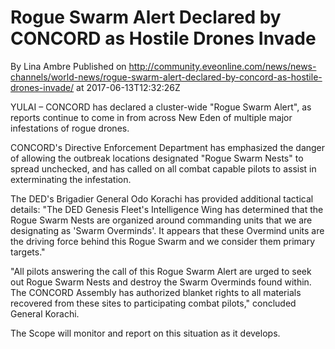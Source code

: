 # Rogue Swarm Alert Declared by CONCORD as Hostile Drones Invade
By Lina Ambre
Published on http://community.eveonline.com/news/news-channels/world-news/rogue-swarm-alert-declared-by-concord-as-hostile-drones-invade/ at 2017-06-13T12:32:26Z

YULAI – CONCORD has declared a cluster-wide "Rogue Swarm Alert", as reports continue to come in from across New Eden of multiple major infestations of rogue drones.

CONCORD's Directive Enforcement Department has emphasized the danger of allowing the outbreak locations designated "Rogue Swarm Nests" to spread unchecked, and has called on all combat capable pilots to assist in exterminating the infestation.

The DED's Brigadier General Odo Korachi has provided additional tactical details: "The DED Genesis Fleet's Intelligence Wing has determined that the Rogue Swarm Nests are organized around commanding units that we are designating as 'Swarm Overminds'. It appears that these Overmind units are the driving force behind this Rogue Swarm and we consider them primary targets."

"All pilots answering the call of this Rogue Swarm Alert are urged to seek out Rogue Swarm Nests and destroy the Swarm Overminds found within. The CONCORD Assembly has authorized blanket rights to all materials recovered from these sites to participating combat pilots," concluded General Korachi.

The Scope will monitor and report on this situation as it develops.

